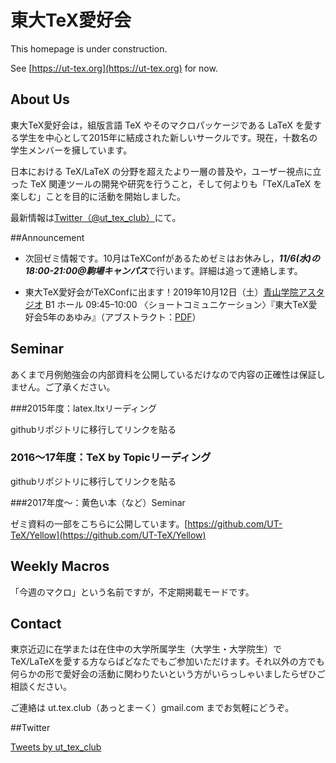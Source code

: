 # 東大TeX愛好会

This homepage is under construction.

See [https://ut-tex.org](https://ut-tex.org) for now.

## About Us

東大TeX愛好会は，組版言語 TeX やそのマクロパッケージである LaTeX を愛する学生を中心として2015年に結成された新しいサークルです。現在，十数名の学生メンバーを擁しています。

日本における TeX/LaTeX の分野を超えたより一層の普及や，ユーザー視点に立った TeX 関連ツールの開発や研究を行うこと，そして何よりも「TeX/LaTeX を楽しむ」ことを目的に活動を開始しました。

最新情報は[Twitter（@ut_tex_club）](#Twitter)にて。

##Announcement

- 次回ゼミ情報です。10月はTeXConfがあるためゼミはお休みし，***11/6(水)の18:00-21:00@駒場キャンパス***で行います。詳細は追って連絡します。

- 東大TeX愛好会がTeXConfに出ます！2019年10月12日（土）[青山学院アスタジオ](https://t.umblr.com/redirect?z=http%3A%2F%2Fwww.aogaku-astudio.com%2F&t=NDlmMzE0MTUzMGIxZGM4MzcxMjYyNjFlMDg3OWZhMTZmNjA2MjJkMSwzbmhuRFkzdQ%3D%3D&b=t%3AFBC3ivdzr-QGwJdYylkkMA&p=https%3A%2F%2Ftexconf2019.tumblr.com%2Fpost%2F186806708591%2Fsecond-announcement&m=1) B1 ホール 09:45–10:00 〈ショートコミュニケーション〉『東大TeX愛好会5年のあゆみ』（アブストラクト：[PDF](https://t.umblr.com/redirect?z=https%3A%2F%2Fdrive.google.com%2Fopen%3Fid%3D1kQcf81q5r0gTuW5fMKeNsRLPcxvmKZ3m&t=N2E5YWZkY2ZhNDE1ZWVjNDZjMzk5M2M2NmIyZjQ4YTdmNWYwMzJlZiwzbmhuRFkzdQ%3D%3D&b=t%3AFBC3ivdzr-QGwJdYylkkMA&p=https%3A%2F%2Ftexconf2019.tumblr.com%2Fpost%2F186806708591%2Fsecond-announcement&m=1)）

## Seminar

あくまで月例勉強会の内部資料を公開しているだけなので内容の正確性は保証しません。ご了承ください。

###2015年度：latex.ltxリーディング

githubリポジトリに移行してリンクを貼る

### 2016〜17年度：TeX by Topicリーディング

githubリポジトリに移行してリンクを貼る

###2017年度〜：黄色い本（など）Seminar

ゼミ資料の一部をこちらに公開しています。[https://github.com/UT-TeX/Yellow](https://github.com/UT-TeX/Yellow)

## Weekly Macros

「今週のマクロ」という名前ですが，不定期掲載モードです。



## Contact

東京近辺に在学または在住中の大学所属学生（大学生・大学院生）でTeX/LaTeXを愛する方ならばどなたでもご参加いただけます。それ以外の方でも何らかの形で愛好会の活動に関わりたいという方がいらっしゃいましたらぜひご相談ください。

ご連絡は ut.tex.club（あっとまーく）gmail.com までお気軽にどうぞ。

##Twitter

<a class="twitter-timeline" href="https://twitter.com/ut_tex_club?ref_src=twsrc%5Etfw">Tweets by ut_tex_club</a> <script async src="https://platform.twitter.com/widgets.js" charset="utf-8"></script>



